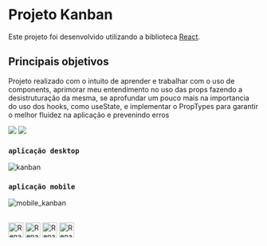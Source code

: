 # Projeto Kanban

Este projeto foi desenvolvido utilizando a biblioteca [React](https://pt-br.reactjs.org/).

## Principais objetivos  

Projeto realizado com o intuito de aprender e trabalhar com o uso de components, aprimorar meu entendimento no uso das props fazendo a desistruturação da mesma, se aprofundar um pouco mais na importancia do uso dos hooks, como useState, e implementar o PropTypes para garantir o melhor fluidez na aplicação e prevenindo erros
<div style="display: inline_block">

   <img src="https://user-images.githubusercontent.com/111028127/203609513-fcb3c40d-bdbb-4db3-9ae8-0c92d3230f03.png"/>
   <img src="https://user-images.githubusercontent.com/111028127/203605543-3383a6fd-de63-4636-9a8a-85409a47a226.PNG"/> 
</div>

### `aplicação desktop`
![kanban](https://user-images.githubusercontent.com/111028127/203614523-dbf5250a-6295-4530-bf9e-e1533cfb3d03.gif)


### `aplicação mobile`

![mobile_kanban](https://user-images.githubusercontent.com/111028127/203615152-c12dbae6-f456-4094-913e-168bf3c29cca.gif)

<div style="display: inline_block"><br>
  <img align="center" alt="Renan-Js" height="30" src="https://img.shields.io/badge/JavaScript-323330?style=for-the-badge&logo=javascript&logoColor=F7DF1E">
  <img align="center" alt="Renan-HTML" height="30"  src="https://img.shields.io/badge/HTML5-E34F26?style=for-the-badge&logo=html5&logoColor=white">
  <img align="center" alt="Renan-CSS" height="30" src="https://img.shields.io/badge/CSS3-1572B6?style=for-the-badge&logo=css3&logoColor=white">
  <img align="center" alt="Renan-react" height="30"  src="https://img.shields.io/badge/React-20232A?style=for-the-badge&logo=react&logoColor=61DAFB">
</div>

